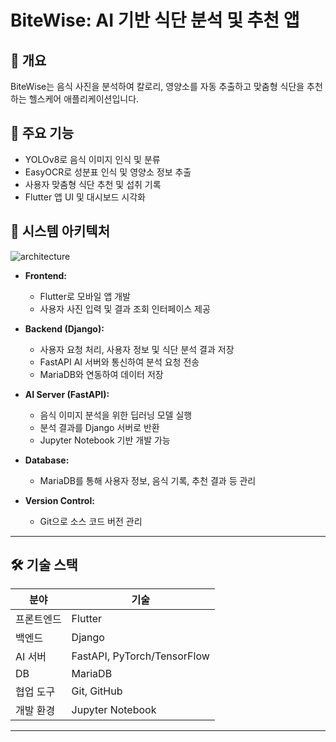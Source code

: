 # BiteWise: AI 기반 식단 분석 및 추천 앱

## 📌 개요
BiteWise는 음식 사진을 분석하여 칼로리, 영양소를 자동 추출하고 맞춤형 식단을 추천하는 헬스케어 애플리케이션입니다.

## 🎯 주요 기능
- YOLOv8로 음식 이미지 인식 및 분류
- EasyOCR로 성분표 인식 및 영양소 정보 추출
- 사용자 맞춤형 식단 추천 및 섭취 기록
- Flutter 앱 UI 및 대시보드 시각화

## 🧱 시스템 아키텍처

![architecture](./d15e99b8-3236-4b62-8d23-7511caca861c.png)

- **Frontend:**
  - Flutter로 모바일 앱 개발
  - 사용자 사진 입력 및 결과 조회 인터페이스 제공

- **Backend (Django):**
  - 사용자 요청 처리, 사용자 정보 및 식단 분석 결과 저장
  - FastAPI AI 서버와 통신하여 분석 요청 전송
  - MariaDB와 연동하여 데이터 저장

- **AI Server (FastAPI):**
  - 음식 이미지 분석을 위한 딥러닝 모델 실행
  - 분석 결과를 Django 서버로 반환
  - Jupyter Notebook 기반 개발 가능

- **Database:**
  - MariaDB를 통해 사용자 정보, 음식 기록, 추천 결과 등 관리

- **Version Control:**
  - Git으로 소스 코드 버전 관리

---

## 🛠️ 기술 스택

| 분야        | 기술                    |
|-------------|-------------------------|
| 프론트엔드  | Flutter                 |
| 백엔드      | Django                  |
| AI 서버     | FastAPI, PyTorch/TensorFlow |
| DB          | MariaDB                |
| 협업 도구   | Git, GitHub             |
| 개발 환경   | Jupyter Notebook        |

---


